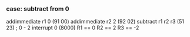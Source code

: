 ### case: subtract from 0
addimmediate r1 0 (91 00)
addimmediate r2 2 (92 02) 
subtract r1 r2 r3 (51 23) ; 0 - 2
interrupt 0 (8000)
R1 == 0
R2 == 2
R3 == -2